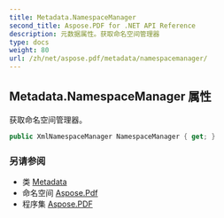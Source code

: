 ```yaml
---
title: Metadata.NamespaceManager
second_title: Aspose.PDF for .NET API Reference
description: 元数据属性。获取命名空间管理器
type: docs
weight: 80
url: /zh/net/aspose.pdf/metadata/namespacemanager/
---
```

## Metadata.NamespaceManager 属性

获取命名空间管理器。

```csharp
public XmlNamespaceManager NamespaceManager { get; }
```

### 另请参阅

* 类 [Metadata](../)
* 命名空间 [Aspose.Pdf](../../../aspose.pdf/)
* 程序集 [Aspose.PDF](../../../)